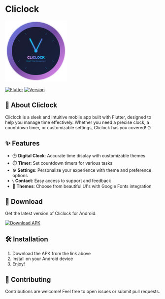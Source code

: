 # Cliclock

<img src="assets/icons/cliclock_logo.png" alt="Cliclock Logo" width="200"/>

[![Flutter](https://img.shields.io/badge/Flutter-02569B?style=for-the-badge&logo=flutter&logoColor=white)](https://flutter.dev/)
[![Version](https://img.shields.io/badge/Version-1.0.0-blue?style=for-the-badge)](https://github.com/mamee13/Cliclock/releases)

## 📱 About Cliclock

Cliclock is a sleek and intuitive mobile app built with Flutter, designed to help you manage time effectively. Whether you need a precise clock, a countdown timer, or customizable settings, Cliclock has you covered! ⏰

## ✨ Features

- 🕒 **Digital Clock**: Accurate time display with customizable themes
- ⏱️ **Timer**: Set countdown timers for various tasks
- ⚙️ **Settings**: Personalize your experience with theme and preference options
- 📞 **Contact**: Easy access to support and feedback
- 🎨 **Themes**: Choose from beautiful UI's with Google Fonts integration

## 🚀 Download

Get the latest version of Cliclock for Android:

[![Download APK](https://img.shields.io/badge/Download-APK-red?style=for-the-badge&logo=android&logoColor=white)](https://github.com/mamee13/Cliclock/releases/latest/download/Cliclock.apk)

## 🛠️ Installation

1. Download the APK from the link above
2. Install on your Android device
3. Enjoy!

## 🤝 Contributing

Contributions are welcome! Feel free to open issues or submit pull requests.

